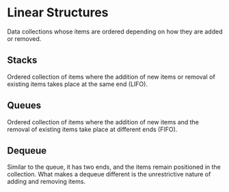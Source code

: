 # Linear Structures
Data collections whose items are ordered depending on how they are added or removed.
## Stacks
Ordered collection of items where the addition of new items or removal of existing items takes place at the same end (LIFO).
## Queues
Ordered collection of items where the addition of new items and the removal of existing items take place at different ends (FIFO).
## Dequeue
Similar to the queue, it has two ends, and the items remain positioned in the collection. What makes a dequeue different is the unrestrictive nature of adding and removing items.
